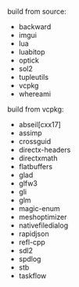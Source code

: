 build from source:

* backward
* imgui
* lua
* luabitop
* optick
* sol2
* tupleutils
* vcpkg
* whereami

build from vcpkg:

* abseil[cxx17]
* assimp
* crossguid
* directx-headers
* directxmath
* flatbuffers
* glad
* glfw3
* gli
* glm
* magic-enum
* meshoptimizer
* nativefiledialog
* rapidjson
* refl-cpp
* sdl2
* spdlog
* stb
* taskflow